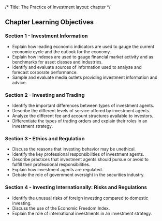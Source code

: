 /*
Title: The Practice of Investment
layout: chapter
*/

## Chapter Learning Objectives

### Section 1 - Investment Information

- Explain how leading economic indicators are used to gauge the current economic cycle and the outlook for the economy.
- Explain how indexes are used to gauge financial market activity and as benchmarks for asset classes and industries.
- Identify and evaluate sources of information used to analyze and forecast corporate performance.
- Sample and evaluate media outlets providing investment information and advice.



### Section 2 - Investing and Trading

- Identify the important differences between types of investment agents.
- Describe the different levels of service offered by investment agents.
- Analyze the different fee and account structures available to investors.
- Differentiate the types of trading orders and explain their roles in an investment strategy.



### Section 3 - Ethics and Regulation

- Discuss the reasons that investing behavior may be unethical.
- Identify the key professional responsibilities of investment agents.
- Describe practices that investment agents should pursue or avoid to fulfill their professional responsibilities.
- Explain how investment agents are regulated.
- Debate the role of government oversight in the securities industry.



### Section 4 - Investing Internationally: Risks and Regulations

- Identify the unusual risks of foreign investing compared to domestic investing.
- Discuss the use of the Economic Freedom Index.
- Explain the role of international investments in an investment strategy.



